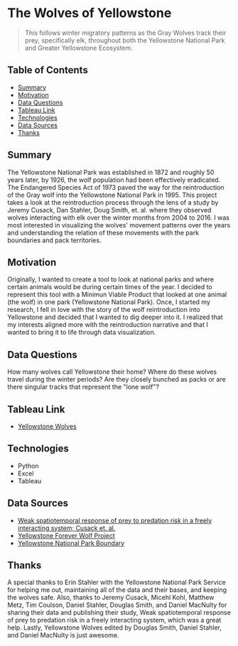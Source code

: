 # The Wolves of Yellowstone 
> This follows winter migratory patterns as the Gray Wolves track their prey, specifically elk, throughout both the Yellowstone National Park and Greater Yellowstone Ecosystem.

## Table of Contents
* [Summary](#summary)
* [Motivation](#motivation)
* [Data Questions](#data-questions)
* [Tableau Link](#tableau-link)
* [Technologies](#technologies)
* [Data Sources](#data-sources)
* [Thanks](#thanks)

## Summary
The Yellowstone National Park was established in 1872 and roughly 50 years later, by 1926, the wolf population had been effectively eradicated. The Endangered Species Act of 1973 paved the way for the reintroduction of the Gray wolf into the Yellowstone National Park in 1995. This project takes a look at the reintroduction process through the lens of a study by Jeremy Cusack, Dan Stahler, Doug Smith, et. al. where they observed wolves interacting with elk over the winter months from 2004 to 2016. I was most interested in visualizing the wolves' movement patterns over the years and understanding the relation of these movements with the park boundaries and pack territories.   

## Motivation
Originally, I wanted to create a tool to look at national parks and where certain animals would be during certain times of the year. I decided to represent this tool with a Minimun Viable Product that looked at one animal (the wolf) in one park (Yellowstone National Park). Once, I started my research, I fell in love with the story of the wolf reintroduction into Yellowstone and decided that I wanted to dig deeper into it. I realized that my interests aligned more with the reintroduction narrative and that I wanted to bring it to life through data visualization. 

## Data Questions
How many wolves call Yellowstone their home? Where do these wolves travel during the winter periods? Are they closely bunched as packs or are there singular tracks that represent the "lone wolf"? 

## Tableau Link
* [Yellowstone Wolves](https://public.tableau.com/views/YellowstoneWolves/WolvesofYellowstone?:language=en&:display_count=y&publish=yes&:origin=viz_share_link)

## Technologies
* Python
* Excel 
* Tableau

## Data Sources
* [Weak spatiotemporal response of prey to predation risk in a freely interacting system; Cusack et. al.](https://www.ncbi.nlm.nih.gov/pmc/articles/PMC7003944/)
* [Yellowstone Forever Wolf Project](https://www.nps.gov/yell/learn/nature/wolf-reports.htm)
* [Yellowstone National Park Boundary](https://www.sciencebase.gov/catalog/item/4ffb3aebe4b0c15d5ce9fc0b)

## Thanks
A special thanks to Erin Stahler with the Yellowstone National Park Service for helping me out, maintaining all of the data and their bases, and keeping the wolves safe. Also, thanks to Jeremy Cusack, Micehl Kohl, Matthew Metz, Tim Coulson, Daniel Stahler, Douglas Smith, and Daniel MacNulty for sharing their data and publishing their study, Weak spatiotemporal response of prey to predation risk in a freely interacting system, which was a great help. Lastly, Yellowstone Wolves edited by Douglas Smith, Daniel Stahler, and Daniel MacNulty is just awesome.